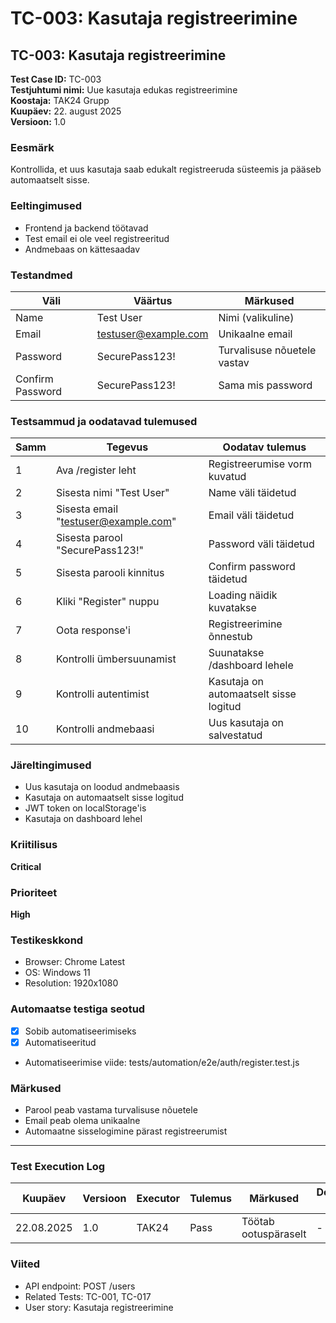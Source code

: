 # TC-003: Kasutaja registreerimine

## TC-003: Kasutaja registreerimine

**Test Case ID:** TC-003  
**Testjuhtumi nimi:** Uue kasutaja edukas registreerimine  
**Koostaja:** TAK24 Grupp  
**Kuupäev:** 22. august 2025  
**Versioon:** 1.0  

### Eesmärk
Kontrollida, et uus kasutaja saab edukalt registreeruda süsteemis ja pääseb automaatselt sisse.

### Eeltingimused
- Frontend ja backend töötavad
- Test email ei ole veel registreeritud
- Andmebaas on kättesaadav

### Testandmed
| Väli | Väärtus | Märkused |
|------|---------|-----------|
| Name | Test User | Nimi (valikuline) |
| Email | testuser@example.com | Unikaalne email |
| Password | SecurePass123! | Turvalisuse nõuetele vastav |
| Confirm Password | SecurePass123! | Sama mis password |

### Testsammud ja oodatavad tulemused

| Samm | Tegevus | Oodatav tulemus |
|------|---------|-----------------|
| 1 | Ava /register leht | Registreerumise vorm kuvatud |
| 2 | Sisesta nimi "Test User" | Name väli täidetud |
| 3 | Sisesta email "testuser@example.com" | Email väli täidetud |
| 4 | Sisesta parool "SecurePass123!" | Password väli täidetud |
| 5 | Sisesta parooli kinnitus | Confirm password täidetud |
| 6 | Kliki "Register" nuppu | Loading näidik kuvatakse |
| 7 | Oota response'i | Registreerimine õnnestub |
| 8 | Kontrolli ümbersuunamist | Suunatakse /dashboard lehele |
| 9 | Kontrolli autentimist | Kasutaja on automaatselt sisse logitud |
| 10 | Kontrolli andmebaasi | Uus kasutaja on salvestatud |

### Järeltingimused
- Uus kasutaja on loodud andmebaasis
- Kasutaja on automaatselt sisse logitud
- JWT token on localStorage'is
- Kasutaja on dashboard lehel

### Kriitilisus
**Critical**

### Prioriteet
**High**

### Testikeskkond
- Browser: Chrome Latest
- OS: Windows 11
- Resolution: 1920x1080

### Automaatse testiga seotud
- [x] Sobib automatiseerimiseks
- [x] Automatiseeritud
- Automatiseerimise viide: tests/automation/e2e/auth/register.test.js

### Märkused
- Parool peab vastama turvalisuse nõuetele
- Email peab olema unikaalne
- Automaatne sisselogimine pärast registreerumist

---

### Test Execution Log

| Kuupäev | Versioon | Executor | Tulemus | Märkused | Defekti ID |
|---------|----------|----------|---------|-----------|------------|
| 22.08.2025 | 1.0 | TAK24 | Pass | Töötab ootuspäraselt | - |

### Viited
- API endpoint: POST /users
- Related Tests: TC-001, TC-017
- User story: Kasutaja registreerimine
